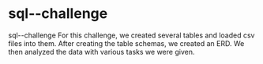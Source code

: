 # sql--challenge
sql--challenge
For this challenge, we created several tables and loaded csv files into them. After creating the table schemas, we created an ERD. We then analyzed the data with various tasks we were given.
